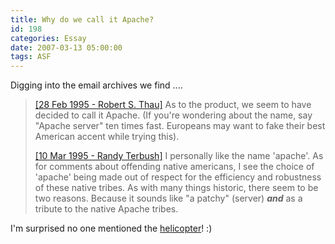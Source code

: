 ```yaml
---
title: Why do we call it Apache?
id: 198
categories: Essay
date: 2007-03-13 05:00:00
tags: ASF
---
```


Digging into the email archives we find ....
> [[28 Feb 1995 - Robert S. Thau]](http://mail-archives.apache.org/mod_mbox/httpd-dev/199503.mbox/%3c9502281620.AA24455@volterra%3e) As to the product, we seem to have decided to call it Apache. (If you're wondering about the name, say "Apache server" ten times fast. Europeans may want to fake their best American accent while trying this).
> 
> [[10 Mar 1995 - Randy Terbush]](http://mail-archives.apache.org/mod_mbox/httpd-dev/199503.mbox/%3c199503101519.JAA21867@sierra.zyzzyva.com%3e) I personally like the name 'apache'. As for comments about offending native americans, I see the choice of 'apache' being made out of respect for the efficiency and robustness of these native tribes.
As with many things historic, there seem to be two reasons. Because it sounds like "a patchy" (server) <span style="font-weight:bold;font-style:italic;">and</span> as a tribute to the native Apache tribes.

I'm surprised no one mentioned the [helicopter](http://en.wikipedia.org/wiki/AH-64_Apache)! :)